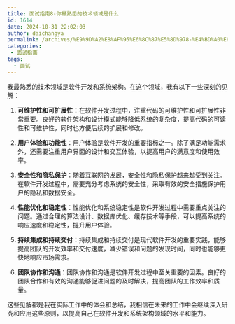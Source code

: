 ```yaml
---
title: 面试指南8-你最熟悉的技术领域是什么
id: 1614
date: 2024-10-31 22:02:03
author: daichangya
permalink: /archives/%E9%9D%A2%E8%AF%95%E6%8C%87%E5%8D%978-%E4%BD%A0%E6%9C%80%E7%86%9F%E6%82%89%E7%9A%84%E6%8A%80%E6%9C%AF%E9%A2%86%E5%9F%9F%E6%98%AF%E4%BB%80%E4%B9%88/
categories:
 - 面试指南
tags:
  - 面试
---
```


我最熟悉的技术领域是软件开发和系统架构。在这个领域，我有以下一些深刻的见解：

1.  **可维护性和可扩展性**：在软件开发过程中，注重代码的可维护性和可扩展性非常重要。良好的软件架构和设计模式能够降低系统的复杂度，提高代码的可读性和可维护性，同时也方便后续的扩展和修改。
    
2.  **用户体验和功能性**：用户体验是软件开发的重要指标之一。除了满足功能需求外，还需要注重用户界面的设计和交互体验，以提高用户的满意度和使用效率。
    
3.  **安全性和隐私保护**：随着互联网的发展，安全性和隐私保护越来越受到关注。在软件开发过程中，需要充分考虑系统的安全性，采取有效的安全措施保护用户的隐私和数据安全。
    
4.  **性能优化和稳定性**：性能优化和系统稳定性是软件开发过程中需要重点关注的问题。通过合理的算法设计、数据库优化、缓存技术等手段，可以提高系统的响应速度和稳定性，提升用户体验。
    
5.  **持续集成和持续交付**：持续集成和持续交付是现代软件开发的重要实践，能够提高团队的开发效率和交付速度，减少错误和问题的发现时间，同时也能够更快地响应市场需求。
    
6.  **团队协作和沟通**：团队协作和沟通是软件开发过程中至关重要的因素。良好的团队合作和有效的沟通能够促进问题的及时解决，提高团队的工作效率和质量。
    

这些见解都是我在实际工作中的体会和总结，我相信在未来的工作中会继续深入研究和应用这些原则，以提高自己在软件开发和系统架构领域的水平和能力。